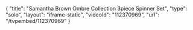 {
    "title": "Samantha Brown Ombre Collection 3piece Spinner Set",
    "type": "solo",
    "layout": "iframe-static",
    "videoId": "112370969",
    "url": "\/tvpembed\/112370969"
}